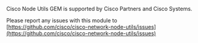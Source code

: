 Cisco Node Utils GEM is supported by Cisco Partners and Cisco Systems.

Please report any issues with this module to [https://github.com/cisco/cisco-network-node-utils/issues](https://github.com/cisco/cisco-network-node-utils/issues)
